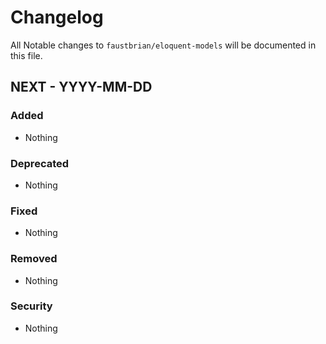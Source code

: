 # Changelog

All Notable changes to `faustbrian/eloquent-models` will be documented in this file.

## NEXT - YYYY-MM-DD

### Added
- Nothing

### Deprecated
- Nothing

### Fixed
- Nothing

### Removed
- Nothing

### Security
- Nothing
